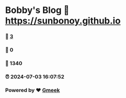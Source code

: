 # Bobby's Blog :link: https://sunbonoy.github.io 
### :page_facing_up: [3](https://sunbonoy.github.io/tag.html) 
### :speech_balloon: 0 
### :hibiscus: 1340 
### :alarm_clock: 2024-07-03 16:07:52 
### Powered by :heart: [Gmeek](https://github.com/Meekdai/Gmeek)
